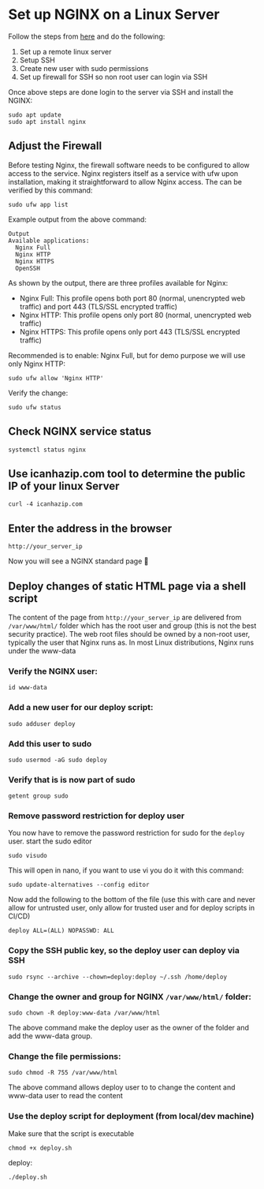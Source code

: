 # Set up NGINX on a Linux Server

Follow the steps from [here](./../ssh-digital-occean-setup/README.md) and do the following:

1. Set up a remote linux server
2. Setup SSH
3. Create new user with sudo permissions
4. Set up firewall for SSH so non root user can login via SSH

Once above steps are done login to the server via SSH and install the NGINX:

```
sudo apt update
sudo apt install nginx
```

## Adjust the Firewall

Before testing Nginx, the firewall software needs to be configured to allow access to the service. Nginx registers itself as a service with ufw upon installation, making it straightforward to allow Nginx access. The can be verified by this command:

```
sudo ufw app list
```

Example output from the above command:

```
Output
Available applications:
  Nginx Full
  Nginx HTTP
  Nginx HTTPS
  OpenSSH
```

As shown by the output, there are three profiles available for Nginx:

- Nginx Full: This profile opens both port 80 (normal, unencrypted web traffic) and port 443 (TLS/SSL encrypted traffic)
- Nginx HTTP: This profile opens only port 80 (normal, unencrypted web traffic)
- Nginx HTTPS: This profile opens only port 443 (TLS/SSL encrypted traffic)

Recommended is to enable: Nginx Full, but for demo purpose we will use only Nginx HTTP:

```
sudo ufw allow 'Nginx HTTP'
```

Verify the change:

```
sudo ufw status
```

## Check NGINX service status

```
systemctl status nginx
```

## Use icanhazip.com tool to determine the public IP of your linux Server

```
curl -4 icanhazip.com
```

## Enter the address in the browser

```
http://your_server_ip
```

Now you will see a NGINX standard page 🥳

## Deploy changes of static HTML page via a shell script

The content of the page from `http://your_server_ip` are delivered from `/var/www/html/` folder which has the root user and group (this is not the best security practice). The web root files should be owned by a non-root user, typically the user that Nginx runs as. In most Linux distributions, Nginx runs under the www-data

### Verify the NGINX user:

  ```
  id www-data
  ```

### Add a new user for our deploy script:

  ```
  sudo adduser deploy
  ```
### Add this user to sudo

```
sudo usermod -aG sudo deploy
```

### Verify that is is now part of sudo

```
getent group sudo
```

### Remove password restriction for deploy user

You now have to remove the password restriction for sudo for the `deploy` user. start the sudo editor

```
sudo visudo
```

This will open in nano, if you want to use vi you do it with this command:

```
sudo update-alternatives --config editor
```

Now add the following to the bottom of the file (use this with care and never allow for untrusted user, only allow for trusted user and for deploy scripts in CI/CD)

```
deploy ALL=(ALL) NOPASSWD: ALL
```

### Copy the SSH public key, so the deploy user can deploy via SSH

```
sudo rsync --archive --chown=deploy:deploy ~/.ssh /home/deploy
```

### Change the owner and group for NGINX `/var/www/html/` folder:
  
  ```
  sudo chown -R deploy:www-data /var/www/html
  ```

The above command make the deploy user as the owner of the folder and add the www-data group.

### Change the file permissions:

```
sudo chmod -R 755 /var/www/html
```

The above command allows deploy user to to change the content and www-data user to read the content

### Use the deploy script for deployment (from local/dev machine)

Make sure that the script is executable

```
chmod +x deploy.sh
```

deploy:
```
./deploy.sh
```
